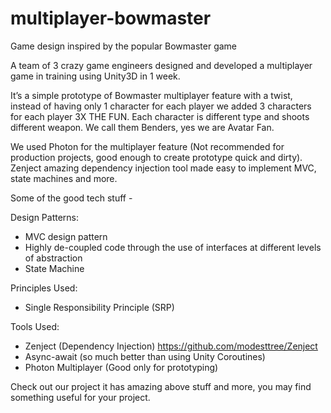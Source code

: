 # multiplayer-bowmaster
Game design inspired by the popular Bowmaster game

A team of 3 crazy game engineers designed and developed a multiplayer game in training using Unity3D in 1 week. 

It’s a simple prototype of Bowmaster multiplayer feature with a twist, instead of having only 1 character for each player we added 3 characters for each player 3X THE FUN. Each character is different type and shoots different weapon. We call them Benders, yes we are Avatar Fan.

We used Photon for the multiplayer feature (Not recommended for production projects, good enough to create prototype quick and dirty). Zenject amazing dependency injection tool made easy to implement MVC, state machines and more.

Some of the good tech stuff -

Design Patterns:
* MVC design pattern
* Highly de-coupled code through the use of interfaces at different levels of abstraction
* State Machine

Principles Used:
* Single Responsibility Principle (SRP)

Tools Used:
* Zenject (Dependency Injection) https://github.com/modesttree/Zenject
* Async-await (so much better than using Unity Coroutines)
* Photon Multiplayer (Good only for prototyping)

Check out our project it has amazing above stuff and more, you may find something useful for your project.






